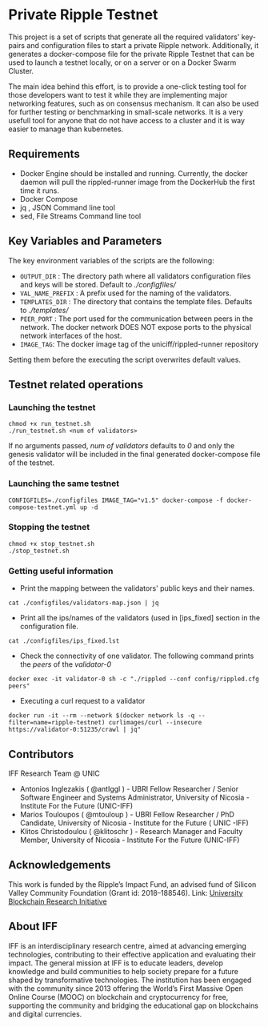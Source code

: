 # Private Ripple Testnet

This project is a set of scripts that generate all the required validators' key-pairs and configuration files to start a private Ripple network. Additionally, it generates a docker-compose file for the private Ripple Testnet that can be used to launch a testnet locally, or on a server or on a Docker Swarm Cluster.

The main idea behind this effort, is to provide a one-click testing tool for those developers want to test it while they are implementing  major networking features, such as on consensus mechanism. It can also be used for further testing or benchmarking in small-scale networks. It is a very usefull tool for anyone that do not have access to a cluster and it is way easier to manage than kubernetes.  

## Requirements
- Docker Engine should be installed and running.
Currently, the docker daemon will pull the rippled-runner image from the DockerHub the first time it runs.
- Docker Compose
- jq , JSON Command line tool
- sed, File Streams Command line tool

## Key Variables and Parameters
The key environment variables of the scripts are the following:
- ```OUTPUT_DIR``` : The directory path where all validators configuration files and keys will be stored. Default to *./configfiles/*
- ```VAL_NAME_PREFIX``` : A prefix used for the naming of the validators.
- ```TEMPLATES_DIR``` : The directory that contains the template files. Defaults to *./templates/* 
- ```PEER_PORT``` : The port used for the communication between peers in the network. The docker network DOES NOT expose ports to the physical network interfaces of the host.
- ```IMAGE_TAG```: The docker image tag of the uniciff/rippled-runner repository

Setting them before the executing the script overwrites default values.

## Testnet related operations

### Launching the testnet

```
chmod +x run_testnet.sh
./run_testnet.sh <num of validators>
```
If no arguments passed, *num of validators* defaults to *0* and only the genesis validator will be included in the final generated docker-compose file of the testnet.

### Launching the same testnet
```
CONFIGFILES=./configfiles IMAGE_TAG="v1.5" docker-compose -f docker-compose-testnet.yml up -d
```

### Stopping the testnet
```
chmod +x stop_testnet.sh
./stop_testnet.sh
```

### Getting useful information
- Print the mapping between the validators' public keys and their names.
```
cat ./configfiles/validators-map.json | jq 
```
- Print all the ips/names of the validators (used in [ips_fixed] section in the configuration file.
```
cat ./configfiles/ips_fixed.lst
``` 
- Check the connectivity of one validator. The following command prints the *peers* of the *validator-0*

```
docker exec -it validator-0 sh -c "./rippled --conf config/rippled.cfg peers"
```

- Executing a curl request to a validator

```
docker run -it --rm --network $(docker network ls -q --filter=name=ripple-testnet) curlimages/curl --insecure https://validator-0:51235/crawl | jq"
```

## Contributors

IFF Research Team @ UNIC

- Antonios Inglezakis ( @antIggl ) - UBRI Fellow Researcher / Senior Software Engineer and Systems Administrator, University of Nicosia - Institute For the Future (UNIC-IFF)
- Marios Touloupos ( @mtouloup ) - UBRI Fellow Researcher / PhD Candidate, University of Nicosia - Institute for the Future ( UNIC -IFF)
- Klitos Christodoulou ( @klitoschr ) - Research Manager and Faculty Member, University of Nicosia - Institute For the Future (UNIC-IFF)

## Acknowledgements
This work is funded by the Ripple’s Impact Fund, an advised fund of Silicon Valley Community Foundation (Grant id: 2018–188546).
Link: [University Blockchain Research Initiative](https://ubri.ripple.com)


## About IFF

IFF is an interdisciplinary research centre, aimed at advancing emerging technologies, contributing to their effective application and evaluating their impact. The general mission at IFF is to educate leaders, develop knowledge and build communities to help society prepare for a future shaped by transformative technologies. The institution has been engaged with the community since 2013 offering the World’s First Massive Open Online Course (MOOC) on blockchain and cryptocurrency for free, supporting the community and bridging the educational gap on blockchains and digital currencies.

